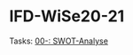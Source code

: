# IFD-WiSe20-21
Tasks:
<a href="https://elenafaller.github.io/IFD-WiSe20-21/Task00/task0.html"> 00-: SWOT-Analyse </a>
